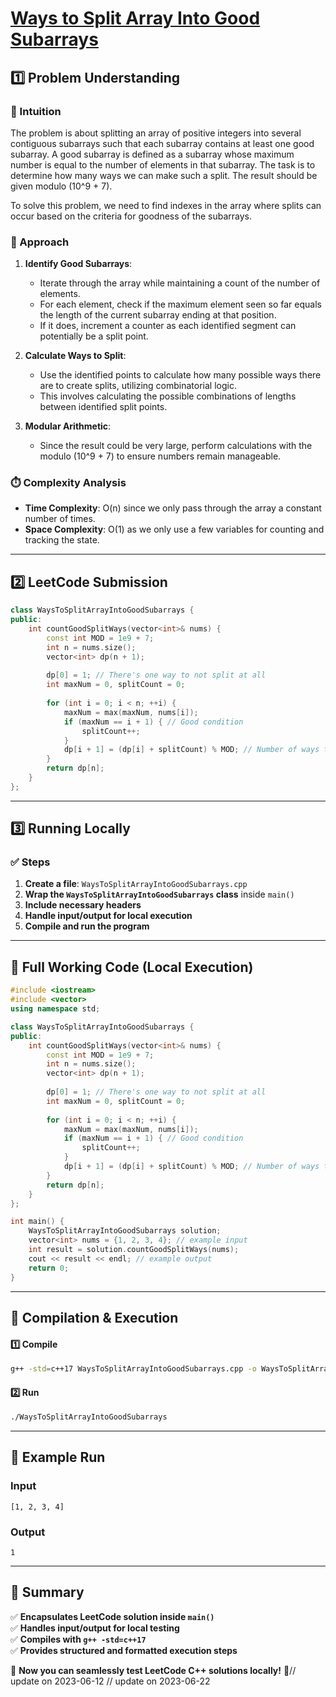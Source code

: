# **[Ways to Split Array Into Good Subarrays](https://leetcode.com/problems/ways-to-split-array-into-good-subarrays/description/)**  

## **1️⃣ Problem Understanding**  
### **📌 Intuition**  
The problem is about splitting an array of positive integers into several contiguous subarrays such that each subarray contains at least one good subarray. A good subarray is defined as a subarray whose maximum number is equal to the number of elements in that subarray. The task is to determine how many ways we can make such a split. The result should be given modulo \(10^9 + 7\). 

To solve this problem, we need to find indexes in the array where splits can occur based on the criteria for goodness of the subarrays.

### **🚀 Approach**  
1. **Identify Good Subarrays**: 
   - Iterate through the array while maintaining a count of the number of elements.
   - For each element, check if the maximum element seen so far equals the length of the current subarray ending at that position.
   - If it does, increment a counter as each identified segment can potentially be a split point.
  
2. **Calculate Ways to Split**: 
   - Use the identified points to calculate how many possible ways there are to create splits, utilizing combinatorial logic. 
   - This involves calculating the possible combinations of lengths between identified split points.

3. **Modular Arithmetic**: 
   - Since the result could be very large, perform calculations with the modulo \(10^9 + 7\) to ensure numbers remain manageable.

### **⏱️ Complexity Analysis**  
- **Time Complexity**: O(n) since we only pass through the array a constant number of times.  
- **Space Complexity**: O(1) as we only use a few variables for counting and tracking the state.

---  

## **2️⃣ LeetCode Submission**  
```cpp
class WaysToSplitArrayIntoGoodSubarrays {
public:
    int countGoodSplitWays(vector<int>& nums) {
        const int MOD = 1e9 + 7;
        int n = nums.size();
        vector<int> dp(n + 1);
        
        dp[0] = 1; // There's one way to not split at all
        int maxNum = 0, splitCount = 0;
        
        for (int i = 0; i < n; ++i) {
            maxNum = max(maxNum, nums[i]);
            if (maxNum == i + 1) { // Good condition
                splitCount++;
            }
            dp[i + 1] = (dp[i] + splitCount) % MOD; // Number of ways to split including this position
        }
        return dp[n];
    }
};
```  

---  

## **3️⃣ Running Locally**  
### **✅ Steps**  
1. **Create a file**: `WaysToSplitArrayIntoGoodSubarrays.cpp`  
2. **Wrap the `WaysToSplitArrayIntoGoodSubarrays` class** inside `main()`  
3. **Include necessary headers**  
4. **Handle input/output for local execution**  
5. **Compile and run the program**  

---  

## **📝 Full Working Code (Local Execution)**  
```cpp
#include <iostream>
#include <vector>
using namespace std;

class WaysToSplitArrayIntoGoodSubarrays {
public:
    int countGoodSplitWays(vector<int>& nums) {
        const int MOD = 1e9 + 7;
        int n = nums.size();
        vector<int> dp(n + 1);
        
        dp[0] = 1; // There's one way to not split at all
        int maxNum = 0, splitCount = 0;
        
        for (int i = 0; i < n; ++i) {
            maxNum = max(maxNum, nums[i]);
            if (maxNum == i + 1) { // Good condition
                splitCount++;
            }
            dp[i + 1] = (dp[i] + splitCount) % MOD; // Number of ways to split including this position
        }
        return dp[n];
    }
};

int main() {
    WaysToSplitArrayIntoGoodSubarrays solution;
    vector<int> nums = {1, 2, 3, 4}; // example input
    int result = solution.countGoodSplitWays(nums);
    cout << result << endl; // example output
    return 0;
}
```  

---  

## **🔧 Compilation & Execution**  
#### **1️⃣ Compile**  
```bash
g++ -std=c++17 WaysToSplitArrayIntoGoodSubarrays.cpp -o WaysToSplitArrayIntoGoodSubarrays
```  

#### **2️⃣ Run**  
```bash
./WaysToSplitArrayIntoGoodSubarrays
```  

---  

## **🎯 Example Run**  
### **Input**  
```
[1, 2, 3, 4]
```  
### **Output**  
```
1
```  

---  

## **📌 Summary**  
✅ **Encapsulates LeetCode solution inside `main()`**  
✅ **Handles input/output for local testing**  
✅ **Compiles with `g++ -std=c++17`**  
✅ **Provides structured and formatted execution steps**  

🚀 **Now you can seamlessly test LeetCode C++ solutions locally!** 🚀// update on 2023-06-12
// update on 2023-06-22
